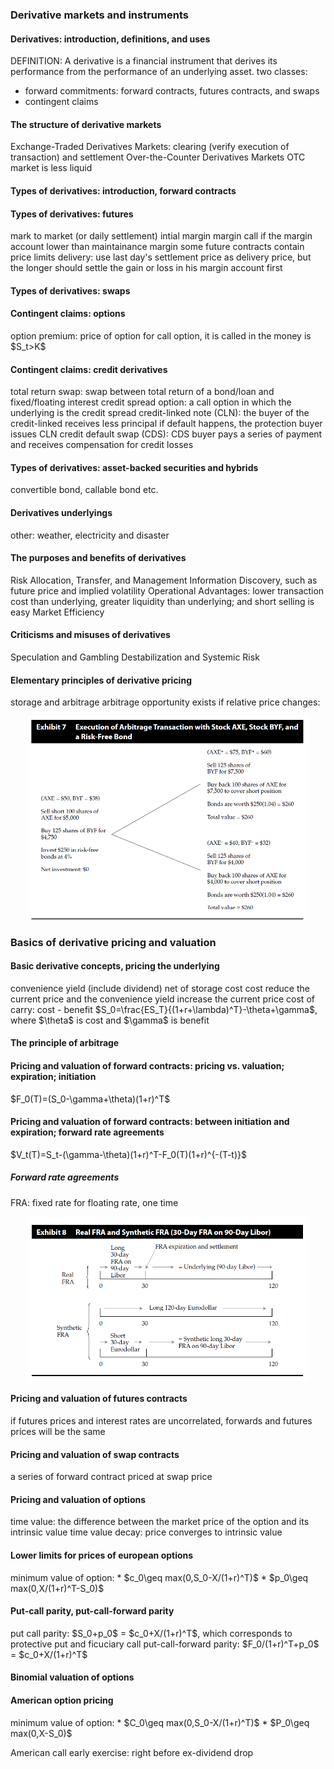 <ndtag category="CFA I" tag="Derivatives" createdate="2022-12-11" editdate="2022-12-11"></ndtag>
<h3>Derivative markets and instruments</h3>
<h4>Derivatives: introduction, definitions, and uses</h4>
<!-- -->

DEFINITION: A derivative is a financial instrument that derives its performance from the performance of an underlying asset.
two classes:
* forward commitments: forward contracts, futures contracts, and swaps
* contingent claims

<h4>The structure of derivative markets</h4>
<!--  -->
Exchange-Traded Derivatives Markets: clearing (verify execution of transaction) and settlement
Over-the-Counter Derivatives Markets
OTC market is less liquid

<h4>Types of derivatives: introduction, forward contracts</h4>
<h4>Types of derivatives: futures</h4>
<!--  -->
mark to market (or daily settlement)
intial margin
margin call if the margin account lower than maintainance margin
some future contracts contain price limits
delivery: use last day's settlement price as delivery price, but the longer should settle the gain or loss in his margin account first

<h4>Types of derivatives: swaps</h4>
<!--  -->
<h4>Contingent claims: options</h4>
<!--  -->
option premium: price of option
for call option, it is called in the money is $S_t>K$

<h4>Contingent claims: credit derivatives</h4>
<!--  -->
total return swap: swap between total return of a bond/loan and fixed/floating interest
credit spread option: a call option in which the underlying is the credit spread
credit-linked note (CLN): the buyer of the credit-linked receives less principal if default happens, the protection buyer issues CLN
credit default swap (CDS): CDS buyer pays a series of payment and receives compensation for credit losses

<h4>Types of derivatives: asset-backed securities and hybrids</h4>
convertible bond, callable bond etc.

<h4>Derivatives underlyings</h4>
other: weather, electricity and disaster

<h4>The purposes and benefits of derivatives</h4>
<!--  -->
Risk Allocation, Transfer, and Management
Information Discovery, such as future price and implied volatility
Operational Advantages: lower transaction cost than underlying, greater liquidity than underlying; and short selling is easy
Market Efficiency

<h4>Criticisms and misuses of derivatives</h4>
<!--  -->
Speculation and Gambling
Destabilization and Systemic Risk

<h4>Elementary principles of derivative pricing</h4>
<!--  -->
storage and arbitrage
arbitrage opportunity exists if relative price changes:
<p class="wrapper" style="text-align:center;">
<img src="images/CFA I/CFA I-derivative-arbitrage opportunity.png" width="450px" max-width="100%" align="center"></p>


<h3>Basics of derivative pricing and valuation</h3>
<h4>Basic derivative concepts, pricing the underlying</h4>
<!--  -->
convenience yield (include dividend) net of storage cost 
cost reduce the current price and the convenience yield increase the current price
cost of carry: cost - benefit
$S_0=\frac{ES_T}{(1+r+\lambda)^T}-\theta+\gamma$, where $\theta$ is cost and $\gamma$ is benefit

<h4>The principle of arbitrage</h4>
<h4>Pricing and valuation of forward contracts: pricing vs. valuation; expiration; initiation</h4>
<!--  -->
$F_0(T)=(S_0-\gamma+\theta)(1+r)^T$

<h4>Pricing and valuation of forward contracts: between initiation and expiration; forward rate agreements</h4>
<!--  -->
$V_t(T)=S_t-(\gamma-\theta)(1+r)^T-F_0(T)(1+r)^{-(T-t)}$

<h5>Forward rate agreements</h5>
FRA: fixed rate for floating rate, one time
<p class="wrapper" style="text-align:center;">
<img src="images/CFA I/CFA I-derivative-FRA.png" width="450px" max-width="100%" align="center"></p>

<h4>Pricing and valuation of futures contracts</h4>
<!--  -->
if futures prices and interest rates are uncorrelated, forwards and futures prices will be the same

<h4>Pricing and valuation of swap contracts</h4>
a series of forward contract priced at swap price

<h4>Pricing and valuation of options</h4>
<!--  -->
time value: the difference between the market price of the option and its intrinsic value
time value decay: price converges to intrinsic value

<h4>Lower limits for prices of european options</h4>
<!--  -->
minimum value of option:
* $c_0\geq max(0,S_0-X/(1+r)^T)$
* $p_0\geq max(0,X/(1+r)^T-S_0)$

<h4>Put-call parity, put-call-forward parity</h4>
<!--  -->
put call parity: $S_0+p_0$ = $c_0+X/(1+r)^T$, which corresponds to protective put and ficuciary call
put-call-forward parity: $F_0/(1+r)^T+p_0$ = $c_0+X/(1+r)^T$

<h4>Binomial valuation of options</h4>
<h4>American option pricing</h4>
<!--  -->
minimum value of option:
* $C_0\geq max(0,S_0-X/(1+r)^T)$
* $P_0\geq max(0,X-S_0)$

American call early exercise: right before ex-dividend drop





